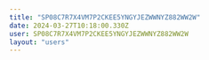 ```yaml
---
title: "SP08C7R7X4VM7P2CKEE5YNGYJEZWWNYZ882WW2W"
date: 2024-03-27T10:18:00.330Z
user: SP08C7R7X4VM7P2CKEE5YNGYJEZWWNYZ882WW2W
layout: "users"
---
```

    